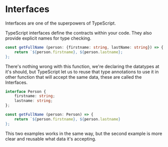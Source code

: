 # Interfaces

Interfaces are one of the superpowers of TypeScript.

TypeScript interfaces define the contracts within your code. They also provide explicit names for type checking.

```typescript
const getFullName (person: {firstname: string, lastName: string}) => {
    return `${person.firstname}, ${person.lastname};
};
```

There's nothing wrong with this function, we're declaring the datatypes at it's should, but TypeScript let us to reuse that type annotations to use it in other function that will accept the same data, these are called the Interfaces.

```typescript
interface Person {
    firstname: string;
    lastname: string;
};

const getFullName (person: Person) => {
    return `${person.firstname}, ${person.lastname}
};
```

This two examples works in the same way, but the second example is more clear and reusable what data it's accepting.



